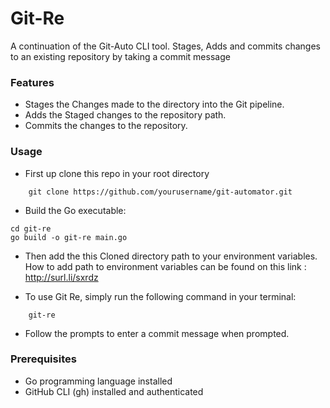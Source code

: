 # Git-Re
A continuation of the Git-Auto CLI tool. Stages, Adds and commits changes to an existing repository by taking a commit message

### Features
- Stages the Changes made to the directory into the Git pipeline.
- Adds the Staged changes to the repository path.
- Commits the changes to the repository.

### Usage 
- First up clone this repo in your root directory
``` 
    git clone https://github.com/yourusername/git-automator.git

```
- Build the Go executable:
```
cd git-re
go build -o git-re main.go
```
- Then add the this Cloned directory path to your environment variables. How to add path to environment variables can be found on this link : http://surl.li/sxrdz

- To use Git Re, simply run the following command in your terminal:
``` 
    git-re

```
- Follow the prompts to enter a commit message when prompted.

### Prerequisites
- Go programming language installed
- GitHub CLI (gh) installed and authenticated
